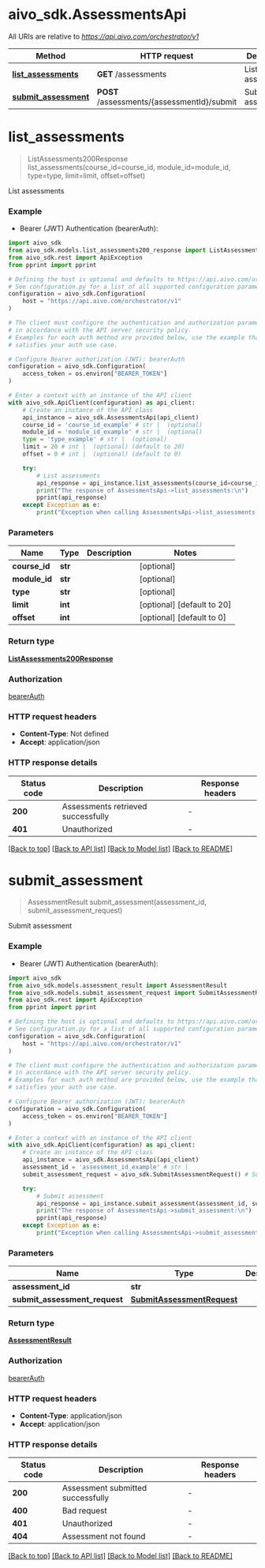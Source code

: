 # aivo_sdk.AssessmentsApi

All URIs are relative to *https://api.aivo.com/orchestrator/v1*

Method | HTTP request | Description
------------- | ------------- | -------------
[**list_assessments**](AssessmentsApi.md#list_assessments) | **GET** /assessments | List assessments
[**submit_assessment**](AssessmentsApi.md#submit_assessment) | **POST** /assessments/{assessmentId}/submit | Submit assessment


# **list_assessments**
> ListAssessments200Response list_assessments(course_id=course_id, module_id=module_id, type=type, limit=limit, offset=offset)

List assessments

### Example

* Bearer (JWT) Authentication (bearerAuth):

```python
import aivo_sdk
from aivo_sdk.models.list_assessments200_response import ListAssessments200Response
from aivo_sdk.rest import ApiException
from pprint import pprint

# Defining the host is optional and defaults to https://api.aivo.com/orchestrator/v1
# See configuration.py for a list of all supported configuration parameters.
configuration = aivo_sdk.Configuration(
    host = "https://api.aivo.com/orchestrator/v1"
)

# The client must configure the authentication and authorization parameters
# in accordance with the API server security policy.
# Examples for each auth method are provided below, use the example that
# satisfies your auth use case.

# Configure Bearer authorization (JWT): bearerAuth
configuration = aivo_sdk.Configuration(
    access_token = os.environ["BEARER_TOKEN"]
)

# Enter a context with an instance of the API client
with aivo_sdk.ApiClient(configuration) as api_client:
    # Create an instance of the API class
    api_instance = aivo_sdk.AssessmentsApi(api_client)
    course_id = 'course_id_example' # str |  (optional)
    module_id = 'module_id_example' # str |  (optional)
    type = 'type_example' # str |  (optional)
    limit = 20 # int |  (optional) (default to 20)
    offset = 0 # int |  (optional) (default to 0)

    try:
        # List assessments
        api_response = api_instance.list_assessments(course_id=course_id, module_id=module_id, type=type, limit=limit, offset=offset)
        print("The response of AssessmentsApi->list_assessments:\n")
        pprint(api_response)
    except Exception as e:
        print("Exception when calling AssessmentsApi->list_assessments: %s\n" % e)
```



### Parameters


Name | Type | Description  | Notes
------------- | ------------- | ------------- | -------------
 **course_id** | **str**|  | [optional] 
 **module_id** | **str**|  | [optional] 
 **type** | **str**|  | [optional] 
 **limit** | **int**|  | [optional] [default to 20]
 **offset** | **int**|  | [optional] [default to 0]

### Return type

[**ListAssessments200Response**](ListAssessments200Response.md)

### Authorization

[bearerAuth](../README.md#bearerAuth)

### HTTP request headers

 - **Content-Type**: Not defined
 - **Accept**: application/json

### HTTP response details

| Status code | Description | Response headers |
|-------------|-------------|------------------|
**200** | Assessments retrieved successfully |  -  |
**401** | Unauthorized |  -  |

[[Back to top]](#) [[Back to API list]](../README.md#documentation-for-api-endpoints) [[Back to Model list]](../README.md#documentation-for-models) [[Back to README]](../README.md)

# **submit_assessment**
> AssessmentResult submit_assessment(assessment_id, submit_assessment_request)

Submit assessment

### Example

* Bearer (JWT) Authentication (bearerAuth):

```python
import aivo_sdk
from aivo_sdk.models.assessment_result import AssessmentResult
from aivo_sdk.models.submit_assessment_request import SubmitAssessmentRequest
from aivo_sdk.rest import ApiException
from pprint import pprint

# Defining the host is optional and defaults to https://api.aivo.com/orchestrator/v1
# See configuration.py for a list of all supported configuration parameters.
configuration = aivo_sdk.Configuration(
    host = "https://api.aivo.com/orchestrator/v1"
)

# The client must configure the authentication and authorization parameters
# in accordance with the API server security policy.
# Examples for each auth method are provided below, use the example that
# satisfies your auth use case.

# Configure Bearer authorization (JWT): bearerAuth
configuration = aivo_sdk.Configuration(
    access_token = os.environ["BEARER_TOKEN"]
)

# Enter a context with an instance of the API client
with aivo_sdk.ApiClient(configuration) as api_client:
    # Create an instance of the API class
    api_instance = aivo_sdk.AssessmentsApi(api_client)
    assessment_id = 'assessment_id_example' # str | 
    submit_assessment_request = aivo_sdk.SubmitAssessmentRequest() # SubmitAssessmentRequest | 

    try:
        # Submit assessment
        api_response = api_instance.submit_assessment(assessment_id, submit_assessment_request)
        print("The response of AssessmentsApi->submit_assessment:\n")
        pprint(api_response)
    except Exception as e:
        print("Exception when calling AssessmentsApi->submit_assessment: %s\n" % e)
```



### Parameters


Name | Type | Description  | Notes
------------- | ------------- | ------------- | -------------
 **assessment_id** | **str**|  | 
 **submit_assessment_request** | [**SubmitAssessmentRequest**](SubmitAssessmentRequest.md)|  | 

### Return type

[**AssessmentResult**](AssessmentResult.md)

### Authorization

[bearerAuth](../README.md#bearerAuth)

### HTTP request headers

 - **Content-Type**: application/json
 - **Accept**: application/json

### HTTP response details

| Status code | Description | Response headers |
|-------------|-------------|------------------|
**200** | Assessment submitted successfully |  -  |
**400** | Bad request |  -  |
**401** | Unauthorized |  -  |
**404** | Assessment not found |  -  |

[[Back to top]](#) [[Back to API list]](../README.md#documentation-for-api-endpoints) [[Back to Model list]](../README.md#documentation-for-models) [[Back to README]](../README.md)

